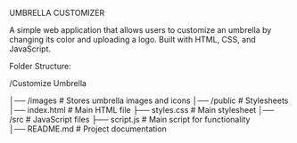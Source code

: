 UMBRELLA CUSTOMIZER

A simple web application that allows users to customize an umbrella by changing its color and uploading a logo. Built with HTML, CSS, and JavaScript.

Folder Structure:

/Customize Umbrella

│── /images           # Stores umbrella images and icons
│── /public              # Stylesheets
    │── index.html        # Main HTML file
    ├── styles.css    # Main stylesheet
│── /src               # JavaScript files
    ├── script.js     # Main script for functionality    
│── README.md         # Project documentation
